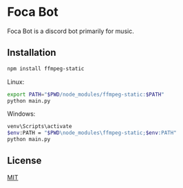 # Foca Bot

Foca Bot is a discord bot primarily for music.

## Installation

```bash
npm install ffmpeg-static
```

Linux:
```bash
export PATH="$PWD/node_modules/ffmpeg-static:$PATH"
python main.py
```

Windows:
```bash
venv\Scripts\activate
$env:PATH = "$PWD\node_modules\ffmpeg-static;$env:PATH"
python main.py
```

## License
[MIT](https://choosealicense.com/licenses/mit/)
